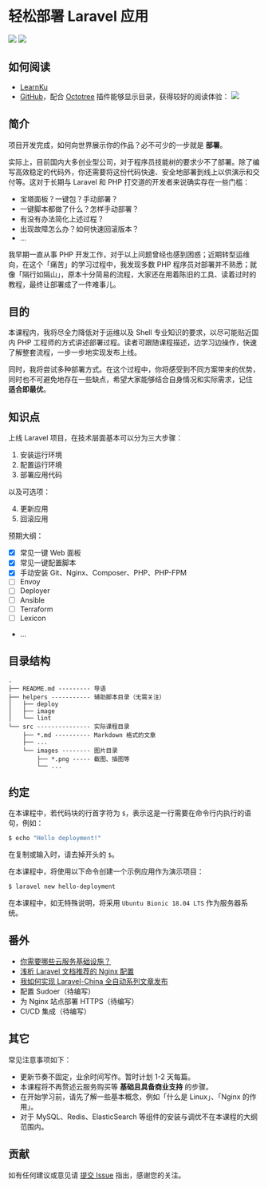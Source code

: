 # 轻松部署 Laravel 应用

[![](https://travis-ci.com/wi1dcard/laravel-deployment.svg?branch=master)](https://travis-ci.com/wi1dcard/laravel-deployment)
[![](https://img.shields.io/github/stars/wi1dcard/laravel-deployment.svg)](https://github.com/wi1dcard/laravel-deployment)

## 如何阅读

- [LearnKu](https://learnku.com/blog/Wi1dcard/tags/easy-deployment-of-laravel-applications_50034)
- [GitHub](https://github.com/wi1dcard/laravel-deployment/tree/master/src)，配合 [Octotree](https://github.com/ovity/octotree) 插件能够显示目录，获得较好的阅读体验：
    ![](https://github.com/wi1dcard/laravel-deployment/raw/master/src/images/1a8dc8c46498f35e52a46553ed1ea342.png)

## 简介

项目开发完成，如何向世界展示你的作品？必不可少的一步就是 **部署**。

实际上，目前国内大多创业型公司，对于程序员技能树的要求少不了部署。除了编写高效稳定的代码外，你还需要将这份代码快速、安全地部署到线上以供演示和交付等。这对于长期与 Laravel 和 PHP 打交道的开发者来说确实存在一些门槛：

- 宝塔面板？一键包？手动部署？
- 一键脚本都做了什么？怎样手动部署？
- 有没有办法简化上述过程？
- 出现故障怎么办？如何快速回滚版本？
- ...

我早期一直从事 PHP 开发工作，对于以上问题曾经也感到困惑；近期转型运维向，在这个「痛苦」的学习过程中，我发现多数 PHP 程序员对部署并不熟悉；就像「隔行如隔山」，原本十分简易的流程，大家还在用着陈旧的工具、读着过时的教程，最终让部署成了一件难事儿。

## 目的

本课程内，我将尽全力降低对于运维以及 Shell 专业知识的要求，以尽可能贴近国内 PHP 工程师的方式讲述部署过程。读者可跟随课程描述，边学习边操作，快速了解整套流程，一步一步地实现发布上线。

同时，我将尝试多种部署方式。在这个过程中，你将感受到不同方案带来的优势，同时也不可避免地存在一些缺点，希望大家能够结合自身情况和实际需求，记住 **适合即最优**。

## 知识点

上线 Laravel 项目，在技术层面基本可以分为三大步骤：

1. 安装运行环境
2. 配置运行环境
3. 部署应用代码

以及可选项：

4. 更新应用
5. 回滚应用

预期大纲：

- [x] 常见一键 Web 面板
- [x] 常见一键配置脚本
- [x] 手动安装 Git、Nginx、Composer、PHP、PHP-FPM
- [ ] Envoy
- [ ] Deployer
- [ ] Ansible
- [ ] Terraform
- [ ] Lexicon
- ...

## 目录结构

```
.
├── README.md --------- 导语
├── helpers ----------- 辅助脚本目录（无需关注）
│   ├── deploy
│   ├── image
│   └── lint
└── src --------------- 实际课程目录
    ├── *.md ---------- Markdown 格式的文章
    ├── ...
    └── images -------- 图片目录
        ├── *.png ----- 截图、插图等
        └── ...
```

## 约定

在本课程中，若代码块的行首字符为 `$`，表示这是一行需要在命令行内执行的语句，例如：

```bash
$ echo "Hello deployment!"
```

在复制或输入时，请去掉开头的 `$`。

在本课程中，将使用以下命令创建一个示例应用作为演示项目：

```bash
$ laravel new hello-deployment
```

在本课程中，如无特殊说明，将采用 `Ubuntu Bionic 18.04 LTS` 作为服务器系统。

## 番外

- [你需要哪些云服务基础设施？](https://wi1dcard.cn/posts/cloud-infrastructures/)
- [浅析 Laravel 文档推荐的 Nginx 配置](https://wi1dcard.cn/posts/laravel-recommended-nginx-conf-analysis/)
- [我如何实现 Laravel-China 全自动系列文章发布](https://wi1dcard.cn/posts/automatic-learnku-deploy-bot/)
- 配置 Sudoer（待编写）
- 为 Nginx 站点部署 HTTPS（待编写）
- CI/CD 集成（待编写）

## 其它

常见注意事项如下：

- 更新节奏不固定，业余时间写作。暂时计划 1-2 天每篇。
- 本课程将不再赘述云服务购买等 **基础且具备商业支持** 的步骤。
- 在开始学习前，请先了解一些基本概念，例如「什么是 Linux」、「Nginx 的作用」。
- 对于 MySQL、Redis、ElasticSearch 等组件的安装与调优不在本课程的大纲范围内。

## 贡献

如有任何建议或意见请 [提交 Issue](https://github.com/wi1dcard/laravel-deployment/issues/new) 指出，感谢您的关注。
